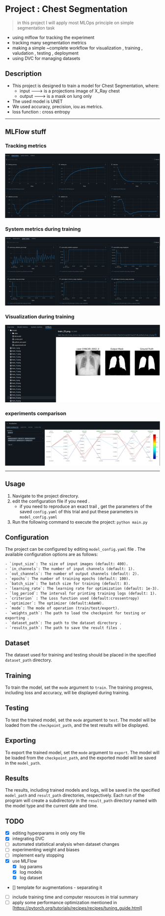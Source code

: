 # Project : Chest Segmentation
>
> in this project I will apply most MLOps principle on simple segmentation task 
  - using mlflow for tracking the experiment
  - tracking many segmentation metrics 
  - making a simple ~complete workflow for visualization , training , valudation , testing , deployment
  - using DVC for managing datasets

## Description

- This project is designed to train a model for Chest Segmentation, where:  
  - input ---> is a  projections image of X_Ray chest
  - output ---> is a mask on lung only
- The used model is UNET
- We used accuracy, precision, iou as metrics.
- loss function : cross entropy

--------------------------------------------------------

## MLFlow stuff

### Tracking metrics

![screenshot](metrics.png)

### System metrics during training

![screenshot](system.png)

### Visualization during training

![screenshot](visualization.png)

### experiments comparison

![screenshot](comparison.png)

--------------------------------------------------------

## Usage

1. Navigate to the project directory.
2. edit the configuration file if you need .
    - if you need to reproduce an exact trail , get the parameters of the saved `config.yaml` of this trial and put these parameters in
    `model_config.yaml`
3. Run the following command to execute the project:
   `python main.py`

## Configuration

The project can be configured by editing `model_config.yaml` file . The available configuration options are as follows:

```
- `input_size`: The size of input images (default: 400).
- `in_channels`: The number of input channels (default: 1).
- `out_channels`: The number of output channels (default: 2).
- `epochs`: The number of training epochs (default: 100).
- `batch_size`: The batch size for training (default: 8).
- `learning_rate`: The learning rate for optimization (default: 1e-3).
- `log_period`: The interval for printing training logs (default: 1).
- `criterion` : The Loss function used (default:crossentropy)
- `optimizer`: The optimizer (default:AdamW).
- `mode`: The mode of operation (train/test/export).
- `weights_path`: The path to load the checkpoint for testing or exporting .
- `dataset_path`: The path to the dataset directory .
- `results_path`: The path to save the result files .
```

## Dataset

The dataset used for training and testing should be placed in the specified `dataset_path` directory.

## Training

To train the model, set the `mode` argument to `train`. The training progress, including loss and accuracy, will be displayed during training.

## Testing

To test the trained model, set the `mode` argument to `test`. The model will be loaded from the `checkpoint_path`, and the test results will be displayed.

## Exporting

To export the trained model, set the `mode` argument to `export`. The model will be loaded from the `checkpoint_path`, and the exported model will be saved in the `model_path`.

## Results

The results, including trained models and logs, will be saved in the specified `model_path` and `result_path` directories, respectively. Each run of the program will create a subdirectory in the `result_path` directory named with the model type and the current date and time.


## TODO

- [x] editing hyperparams in only ony file
- [x] integrating DVC
- [ ] automated statistical analysis when dataset changes
- [ ] experimenting weight and biases
- [ ] implement early stopping
- [x] use MLFlow
  - [x] log params
  - [x] log models
  - [x] log dataset
- [\] template for augmentations - separating it
- [ ] include training time and computer resources in trial summary
- [ ] apply some performance optimization mentioned in [https://pytorch.org/tutorials/recipes/recipes/tuning_guide.html]
